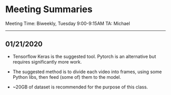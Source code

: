 # Meeting Summaries

Meeting Time: Biweekly, Tuesday 9:00-9:15AM
TA: Michael

---


## 01/21/2020

- Tensorflow Keras is the suggested tool. Pytorch is an alternative but requires significantly more work.

- The suggested method is to divide each video into frames, using some Python libs, then feed (some of) them to the model.

- ~20GB of dataset is recommended for the purpose of this class.

